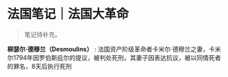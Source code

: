 # 法国笔记｜法国大革命

> 笔记待补充。

**柳瑟尔·德穆兰（Desmoulins）**
:   法国资产阶级革命者卡米尔·德穆兰之妻，卡米尔1794年因罗伯斯庇尔的提议，被判处死刑，其妻子因表达抗议，被以同情死者的罪名，8天后执行死刑